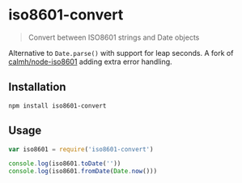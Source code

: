 # iso8601-convert
> Convert between ISO8601 strings and Date objects

Alternative to `Date.parse()` with support for leap seconds. A fork of [calmh/node-iso8601](https://github.com/calmh/node-iso8601) adding extra error handling.

## Installation

    npm install iso8601-convert

## Usage

```js
var iso8601 = require('iso8601-convert')

console.log(iso8601.toDate(''))
console.log(iso8601.fromDate(Date.now()))
```
